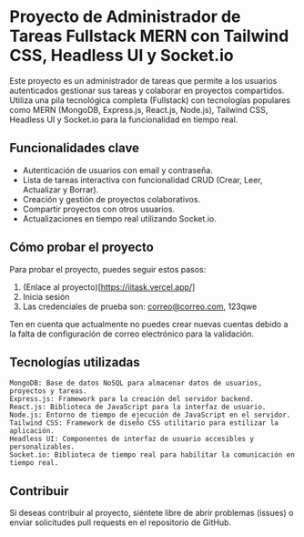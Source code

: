 # Proyecto de Administrador de Tareas Fullstack MERN con Tailwind CSS, Headless UI y Socket.io

Este proyecto es un administrador de tareas que permite a los usuarios autenticados gestionar sus tareas y colaborar en proyectos compartidos. Utiliza una pila tecnológica completa (Fullstack) con tecnologías populares como MERN (MongoDB, Express.js, React.js, Node.js), Tailwind CSS, Headless UI y Socket.io para la funcionalidad en tiempo real.

## Funcionalidades clave

- Autenticación de usuarios con email y contraseña.
- Lista de tareas interactiva con funcionalidad CRUD (Crear, Leer, Actualizar y Borrar).
- Creación y gestión de proyectos colaborativos.
- Compartir proyectos con otros usuarios.
- Actualizaciones en tiempo real utilizando Socket.io.

## Cómo probar el proyecto

Para probar el proyecto, puedes seguir estos pasos:
1. (Enlace al proyecto)[https://iitask.vercel.app/]
2. Inicia sesión
3. Las credenciales de prueba son: correo@correo.com, 123qwe

Ten en cuenta que actualmente no puedes crear nuevas cuentas debido a la falta de configuración de correo electrónico para la validación.

## Tecnologías utilizadas

    MongoDB: Base de datos NoSQL para almacenar datos de usuarios, proyectos y tareas.
    Express.js: Framework para la creación del servidor backend.
    React.js: Biblioteca de JavaScript para la interfaz de usuario.
    Node.js: Entorno de tiempo de ejecución de JavaScript en el servidor.
    Tailwind CSS: Framework de diseño CSS utilitario para estilizar la aplicación.
    Headless UI: Componentes de interfaz de usuario accesibles y personalizables.
    Socket.io: Biblioteca de tiempo real para habilitar la comunicación en tiempo real.

## Contribuir

Si deseas contribuir al proyecto, siéntete libre de abrir problemas (issues) o enviar solicitudes pull requests en el repositorio de GitHub.
